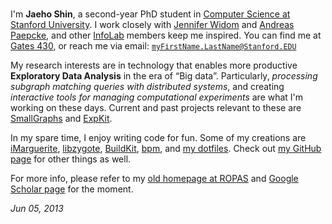<div id="photo"><img alt=""
    thumb-src="http://infolab.stanford.edu/db_pages/img/shin_s.jpg"
    large-src="jaeho.infolab-2013.900x1200.jpg"
    src="jaeho.infolab-2013.180x240.jpg"
    ></div>

I'm **Jaeho Shin**, a second-year PhD student in [Computer Science at Stanford University][Stanford CS].
I work closely with [Jennifer Widom][] and [Andreas Paepcke][], and other [InfoLab][] members keep me inspired.
You can find me at [Gates 430][], or reach me via email: <small><tt><myFirstName.LastName@Stanford.EDU></tt></small>

My research interests are in technology that enables more productive **Exploratory Data Analysis** in the era of “Big data”.
Particularly, *processing subgraph matching queries with distributed systems*, and
creating *interactive tools for managing computational experiments*
are what I'm working on these days.
Current and past projects relevant to these are
[SmallGraphs][] and
[ExpKit][].

In my spare time, I enjoy writing code for fun.  Some of my creations are
[iMarguerite][],
[libzygote][],
[BuildKit][],
[bpm][],
and [my dotfiles][dotfiles].
Check out [my GitHub page][my github] for other things as well.

For more info, please refer to my [old homepage at ROPAS][ropas page] and
[Google Scholar page][] for the moment.

<address>Jun 05, 2013</address>

[Stanford CS]: http://cs.stanford.edu/
[InfoLab]: http://infolab.stanford.edu/
[Gates 430]: http://campus-map.stanford.edu/?id=07-450

[Jennifer Widom]: http://infolab.stanford.edu/~widom/
[Andreas Paepcke]: http://infolab.stanford.edu/~paepcke/

[SmallGraphs]: https://github.com/netj/SmallGraphs/#readme
[ExpKit]: http://netj.github.io/expkit/

[iMarguerite]: http://mybus.stanford.edu/
[libzygote]: https://github.com/netj/libzygote#readme
[BuildKit]: https://github.com/netj/buildkit#readme
[bpm]: https://github.com/netj/bpm#readme
[dotfiles]: https://github.com/netj/dotfiles#readme
[my github]: https://github.com/netj

[ROPAS page]: http://ropas.snu.ac.kr/~netj/
[Google Scholar page]: http://scholar.google.com/citations?user=d8SSQS4AAAAJ
